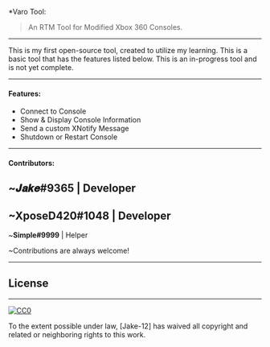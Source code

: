 *Varo Tool:
> An RTM Tool for Modified Xbox 360 Consoles.
---------
This is my first open-source tool, created to utilize my learning. This is a basic tool that has the features listed below. This is an in-progress tool and is not yet complete.

-----

#### Features:
-  Connect to Console
-  Show & Display Console Information
-  Send a custom XNotify Message
-  Shutdown or Restart Console

-----

#### Contributors:

~𝑱𝒂𝒌𝒆#9365 | Developer
---------
~**XposeD420#1048** | Developer
---------
~**Simple#9999** | Helper 

~Contributions are always welcome!

-----

## License
-----
[![CC0](https://licensebuttons.net/p/zero/1.0/88x31.png)](https://creativecommons.org/publicdomain/zero/1.0/)

To the extent possible under law, [Jake-12] has waived all copyright and related or neighboring rights to this work.

